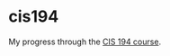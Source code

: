 # cis194

My progress through the [CIS 194 course](https://www.seas.upenn.edu/%7Ecis194/spring13/lectures.html).

